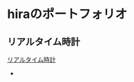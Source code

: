 # hiraのポートフォリオ


## リアルタイム時計

[リアルタイム時計][1]

- [1]: https://hira-desu.github.io/portfolio/real-time-watch/


